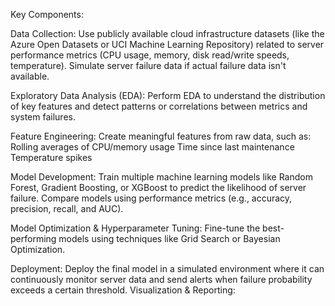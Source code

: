 Key Components:

  Data Collection:
    Use publicly available cloud infrastructure datasets (like the Azure Open Datasets or UCI Machine Learning Repository) related to server performance metrics (CPU usage, memory, disk read/write speeds, temperature).
    Simulate server failure data if actual failure data isn't available.
    
  Exploratory Data Analysis (EDA):
    Perform EDA to understand the distribution of key features and detect patterns or correlations between metrics and system failures.
  
  Feature Engineering: 
    Create meaningful features from raw data, such as:
      Rolling averages of CPU/memory usage
      Time since last maintenance
      Temperature spikes
  
  Model Development:
    Train multiple machine learning models like Random Forest, Gradient Boosting, or XGBoost to predict the likelihood of server failure.
    Compare models using performance metrics (e.g., accuracy, precision, recall, and AUC).
  
  Model Optimization & Hyperparameter Tuning:
  Fine-tune the best-performing models using techniques like Grid Search or Bayesian Optimization.
  
  Deployment:
  Deploy the final model in a simulated environment where it can continuously monitor server data and send alerts when failure probability exceeds a certain threshold.
  Visualization & Reporting:

